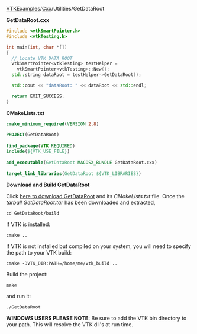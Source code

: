 [VTKExamples](/index/)/[Cxx](/Cxx)/Utilities/GetDataRoot

**GetDataRoot.cxx**
```c++
#include <vtkSmartPointer.h>
#include <vtkTesting.h>

int main(int, char *[])
{
  // Locate VTK_DATA_ROOT
  vtkSmartPointer<vtkTesting> testHelper =
    vtkSmartPointer<vtkTesting>::New();
  std::string dataRoot = testHelper->GetDataRoot();

  std::cout << "dataRoot: " << dataRoot << std::endl;

  return EXIT_SUCCESS;
}
```
**CMakeLists.txt**
```cmake
cmake_minimum_required(VERSION 2.8)
 
PROJECT(GetDataRoot)
 
find_package(VTK REQUIRED)
include(${VTK_USE_FILE})
 
add_executable(GetDataRoot MACOSX_BUNDLE GetDataRoot.cxx)
 
target_link_libraries(GetDataRoot ${VTK_LIBRARIES})
```

**Download and Build GetDataRoot**

Click [here to download GetDataRoot](https://github.com/lorensen/VTKWikiExamplesTarballs/raw/master/GetDataRoot.tar) and its *CMakeLists.txt* file.
Once the *tarball GetDataRoot.tar* has been downloaded and extracted,
```
cd GetDataRoot/build 
```
If VTK is installed:
```
cmake ..
```
If VTK is not installed but compiled on your system, you will need to specify the path to your VTK build:
```
cmake -DVTK_DIR:PATH=/home/me/vtk_build ..
```
Build the project:
```
make
```
and run it:
```
./GetDataRoot
```
**WINDOWS USERS PLEASE NOTE:** Be sure to add the VTK bin directory to your path. This will resolve the VTK dll's at run time.

